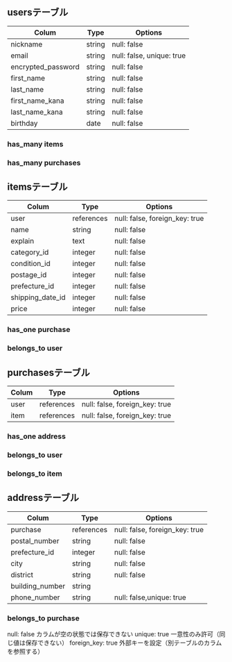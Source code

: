 ## usersテーブル

|Colum                    |Type     |Options                      | 
|-------------------------|---------|-----------------------------|
|nickname                 |string   |null: false                  | 
|email                    |string   |null: false, unique: true    | 
|encrypted_password       |string   |null: false                  | 
|first_name               |string   |null: false                  |
|last_name                |string   |null: false                  |
|first_name_kana          |string   |null: false                  |
|last_name_kana           |string   |null: false                  |
|birthday                 |date     |null: false                  |


### has_many items
### has_many purchases








## itemsテーブル

|Colum                    |Type       |Options                              | 
|-------------------------|-----------|-------------------------------------|
|user                     |references |null: false, foreign_key: true       |
|name                     |string     |null: false                          | 
|explain                  |text       |null: false                          | 
|category_id              |integer    |null: false                          | 
|condition_id             |integer    |null: false                          |
|postage_id               |integer    |null: false                          |
|prefecture_id            |integer    |null: false                          |
|shipping_date_id         |integer    |null: false                          |
|price                    |integer    |null: false                          |


### has_one purchase
### belongs_to user








## purchasesテーブル

|Colum                    |Type        |  Options                            | 
|-------------------------|------------|-------------------------------------|
|user                     |references  |null: false, foreign_key: true       | 
|item                     |references  |null: false, foreign_key: true       |   


### has_one address
### belongs_to user
### belongs_to item














## addressテーブル

|Colum                    |Type        |Options                              | 
|-------------------------|------------|-------------------------------------|
|purchase                 |references  |null: false, foreign_key: true       |
|postal_number            |string      |null: false                          | 
|prefecture_id            |integer     |null: false                          | 
|city                     |string      |null: false                          | 
|district                 |string      |null: false                          | 
|building_number          |string      |                                     |
|phone_number             |string      |null: false,unique: true             |



### belongs_to purchase



null: false	カラムが空の状態では保存できない
unique: true	一意性のみ許可（同じ値は保存できない）
foreign_key: true	外部キーを設定（別テーブルのカラムを参照する）
	
